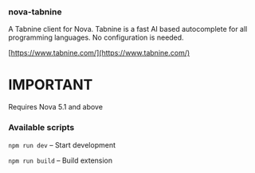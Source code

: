 ### nova-tabnine

A Tabnine client for Nova. Tabnine is a fast AI based autocomplete for all programming languages. No configuration is needed.

[https://www.tabnine.com/](https://www.tabnine.com/)

# IMPORTANT

Requires Nova 5.1 and above

### Available scripts

`npm run dev` – Start development

`npm run build` – Build extension
